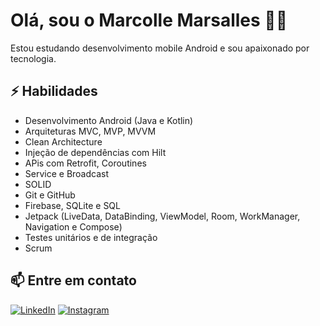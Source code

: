 # Olá, sou o Marcolle Marsalles 👨‍💻

Estou estudando desenvolvimento mobile Android e sou apaixonado por tecnologia.

## ⚡ Habilidades
- Desenvolvimento Android (Java e Kotlin)
- Arquiteturas MVC, MVP, MVVM
- Clean Architecture
- Injeção de dependências com Hilt
- APis com Retrofit, Coroutines
- Service e Broadcast
- SOLID
- Git e GitHub
- Firebase, SQLite e SQL
- Jetpack (LiveData, DataBinding, ViewModel, Room, WorkManager, Navigation e Compose)
- Testes unitários e de integração
- Scrum

## 📫 Entre em contato
[![LinkedIn](https://img.shields.io/badge/LinkedIn-0077B5?style=for-the-badge&logo=linkedin&logoColor=white)](https://www.linkedin.com/in/marcollemarsalles/)
[![Instagram](https://img.shields.io/badge/Instagram-E4405F?style=for-the-badge&logo=instagram&logoColor=white)](https://www.instagram.com/marcollemarsalles) 

